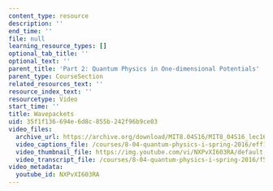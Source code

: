 ```yaml
---
content_type: resource
description: ''
end_time: ''
file: null
learning_resource_types: []
optional_tab_title: ''
optional_text: ''
parent_title: 'Part 2: Quantum Physics in One-dimensional Potentials'
parent_type: CourseSection
related_resources_text: ''
resource_index_text: ''
resourcetype: Video
start_time: ''
title: Wavepackets
uid: 35f1f136-694e-6d8c-855b-242f96b9ce03
video_files:
  archive_url: https://archive.org/download/MIT8.04S16/MIT8_04S16_lec16_s4_300k.mp4
  video_captions_file: /courses/8-04-quantum-physics-i-spring-2016/eff111e090fa57d086a2465c58bbb777_NXPvXI603RA.vtt
  video_thumbnail_file: https://img.youtube.com/vi/NXPvXI603RA/default.jpg
  video_transcript_file: /courses/8-04-quantum-physics-i-spring-2016/f558b5c33e06da5a3ffe05279a14afde_NXPvXI603RA.pdf
video_metadata:
  youtube_id: NXPvXI603RA
---
```

